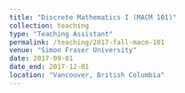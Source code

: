 ```yaml
---
title: "Discrete Mathematics I (MACM 101)"
collection: teaching
type: "Teaching Assistant"
permalink: /teaching/2017-fall-macm-101
venue: "Simon Fraser University"
date: 2017-09-01
date_end: 2017-12-01
location: "Vancouver, British Columbia"
---
```

